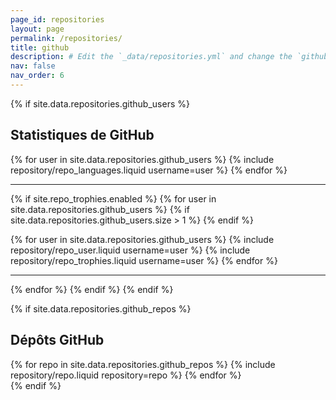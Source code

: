```yaml
---
page_id: repositories
layout: page
permalink: /repositories/
title: github
description: # Edit the `_data/repositories.yml` and change the `github_users` and `github_repos` lists to include your own GitHub profile and repositories.
nav: false
nav_order: 6
---
```


{% if site.data.repositories.github_users %}

## Statistiques de GitHub

<div class="repositories d-flex flex-wrap flex-md-row flex-column align-items-top">
  {% for user in site.data.repositories.github_users %}
    {% include repository/repo_languages.liquid username=user %}
  {% endfor %}
</div>

---

{% if site.repo_trophies.enabled %}
{% for user in site.data.repositories.github_users %}
{% if site.data.repositories.github_users.size > 1 %}
{% endif %}
  <div class="repositories d-flex flex-wrap flex-md-row flex-column align-items-top">
    {% for user in site.data.repositories.github_users %}
      {% include repository/repo_user.liquid username=user %}
      {% include repository/repo_trophies.liquid username=user %}
    {% endfor %}
  </div>

---

{% endfor %}
{% endif %}
{% endif %}

{% if site.data.repositories.github_repos %}

## Dépôts GitHub

<div class="repositories d-flex flex-wrap flex-md-row flex-column align-items-top">
  {% for repo in site.data.repositories.github_repos %}
    {% include repository/repo.liquid repository=repo %}
  {% endfor %}
</div>
{% endif %}
